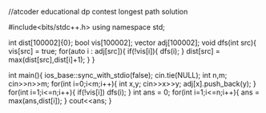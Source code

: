 //atcoder educational dp contest longest path solution

#include<bits/stdc++.h>
using namespace std;

int dist[100002]{0};
bool vis[100002];
vector<int> adj[100002];
void dfs(int src){
	vis[src] = true;
	for(auto i : adj[src]){
		if(!vis[i]){
			dfs(i);
		}
		dist[src] = max(dist[src],dist[i]+1);
	}
}

int main(){
    ios_base::sync_with_stdio(false);
    cin.tie(NULL);
	int n,m;
	cin>>n>>m;
	for(int i=0;i<m;i++){
		int x,y;
		cin>>x>>y;
		adj[x].push_back(y);
	}
	for(int i=1;i<=n;i++){
		if(!vis[i])
		dfs(i);
	}
	int ans = 0;
	for(int i=1;i<=n;i++){
		ans = max(ans,dist[i]);
	}
	cout<<ans;
}
	
